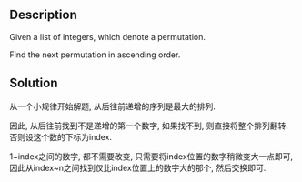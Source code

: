 ## Description

Given a list of integers, which denote a permutation.

Find the next permutation in ascending order.

## Solution

从一个小规律开始解题, 从后往前递增的序列是最大的排列.

因此, 从后往前找到不是递增的第一个数字, 如果找不到, 则直接将整个排列翻转. 否则设这个数的下标为index.

1~index之间的数字, 都不需要改变, 只需要将index位置的数字稍微变大一点即可, 因此从index~n之间找到仅比index位置上的数字大的那个, 然后交换即可.
